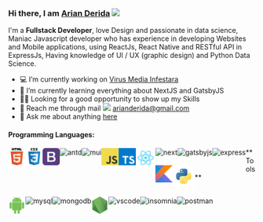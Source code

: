 ### Hi there, I am [Arian Derida](https://derida23.github.io/me) <a href="https://derida23.github.io/me"><img src="https://media.giphy.com/media/hvRJCLFzcasrR4ia7z/giphy.gif" width="25px"></a>

I'm a <b>Fullstack Developer</b>, love Design and passionate in data science, Maniac Javascript developer who has experience in developing Websites and Mobile applications, using ReactJs, React Native and RESTful API in ExpressJs, Having knowledge of UI / UX (graphic design) and Python Data Science. 

- :computer: I’m currently working on [Virus Media Infestara](https://virus.co.id/)
- :open_book: I’m currently learning everything about NextJS and GatsbyJS
- :ok_man: Looking for a good opportunity to show up my Skills
- :e-mail: Reach me through mail <a href="https://gmail.com/"> <img src="https://camo.githubusercontent.com/9f8403b6cb58d427fe1fcaafdf1cf00299d0bf2ef53b14a5e32e66ccf657876d/68747470733a2f2f63646e2e737667706f726e2e636f6d2f6c6f676f732f676f6f676c652d676d61696c2e737667" width="17px"></a> arianderida@gmail.com
- :speech_balloon: Ask me about anything [here](https://github.com/Derida23/derida23/issues)

#### Programming Languages:
<a href="https://id.wikipedia.org/wiki/HTML">
  <img align="left" src="https://raw.githubusercontent.com/github/explore/80688e429a7d4ef2fca1e82350fe8e3517d3494d/topics/html/html.png" height="35px" alt="html">
</a>
<a href="https://id.wikipedia.org/wiki/CSS">
  <img align="left" src="https://raw.githubusercontent.com/github/explore/80688e429a7d4ef2fca1e82350fe8e3517d3494d/topics/css/css.png" height="35px" alt="css">
</a>
<a href="https://getbootstrap.com/">
  <img align="left" src="https://raw.githubusercontent.com/github/explore/80688e429a7d4ef2fca1e82350fe8e3517d3494d/topics/bootstrap/bootstrap.png" height="35px" alt="bs">
</a>
<a href="https://ant.design/"> 
  <img align="left" src="https://camo.githubusercontent.com/363242675617648bfbedd1610f89ac28df0f9e1bac8749d83109fafdf8524fff/68747470733a2f2f67772e616c697061796f626a656374732e636f6d2f7a6f732f726d73706f7274616c2f4b4470677667754d704766716148506a6963524b2e737667" height="35px" alt="antd"> 
</a>
<a href="https://material-ui.com/"> 
  <img align="left" src="https://camo.githubusercontent.com/58423e406b227112756822122631d9eca5ab83334a6f0d8f2a6305b086815747/68747470733a2f2f6d6174657269616c2d75692e636f6d2f7374617469632f6c6f676f2e737667" height="43px" alt="mui"> 
</a>
<a href="https://www.javascript.com/"> 
  <img align="left" src="https://raw.githubusercontent.com/github/explore/80688e429a7d4ef2fca1e82350fe8e3517d3494d/topics/javascript/javascript.png" height="35px" alt="js"> 
</a>
<a href="https://www.typescriptlang.org/"> 
  <img align="left" src="https://raw.githubusercontent.com/github/explore/80688e429a7d4ef2fca1e82350fe8e3517d3494d/topics/typescript/typescript.png" height="35px" alt="tsx"> 
</a>
<a href="https://reactjs.org/"> 
  <img align="left" src="https://raw.githubusercontent.com/github/explore/80688e429a7d4ef2fca1e82350fe8e3517d3494d/topics/react/react.png" height="40px" alt="react"> 
</a>
<a href="https://nextjs.org/"> 
  <img align="left" src="https://camo.githubusercontent.com/92ec9eb7eeab7db4f5919e3205918918c42e6772562afb4112a2909c1aaaa875/68747470733a2f2f6173736574732e76657263656c2e636f6d2f696d6167652f75706c6f61642f76313630373535343338352f7265706f7369746f726965732f6e6578742d6a732f6e6578742d6c6f676f2e706e67" height="35px" alt="next"> 
</a>
<a href="https://www.gatsbyjs.com/"> 
  <img align="left" src="https://camo.githubusercontent.com/b0972dd62bbf6ee0e28ed0ebceb48427a481568caeeb639066b23c754f0c60e5/68747470733a2f2f7777772e6761747362796a732e636f6d2f4761747362792d4d6f6e6f6772616d2e737667" height="35px" alt="gatsbyjs"> 
</a>
<a href="https://expressjs.com/"> 
  <img align="left" src="https://user-images.githubusercontent.com/11978772/40430986-a0eb7b92-5e63-11e8-80eb-43fe07f664a6.png" height="35px" alt="express"> 
</a>
<a href="https://kotlinlang.org/"> 
  <img align="left" src="https://raw.githubusercontent.com/github/explore/80688e429a7d4ef2fca1e82350fe8e3517d3494d/topics/kotlin/kotlin.png" height="35px" alt="kotlin"> 
</a>
<a href="https://www.python.org/"> 
  <img align="left" src="https://raw.githubusercontent.com/github/explore/80688e429a7d4ef2fca1e82350fe8e3517d3494d/topics/python/python.png" height="45px" alt="python"> 
</a>
**Tools**

 <code> <img align="left" src="https://raw.githubusercontent.com/github/explore/80688e429a7d4ef2fca1e82350fe8e3517d3494d/topics/android/android.png" height="35px" alt="android"></code> 
<a href="https://www.mysql.com/"> 
  <img align="left" src="https://image.flaticon.com/icons/png/512/528/528260.png" height="35px" alt="mysql"> 
</a>
<a href="http://www.mongodb.com/"> 
  <img align="left" src="https://raw.githubusercontent.com/mongodb-js/leaf/master/dist/mongodb-leaf_128x128.png" height="40px" alt="mongodb"> 
</a>
<a href="https://nodejs.org/en/"> 
  <img align="left" src="https://raw.githubusercontent.com/github/explore/80688e429a7d4ef2fca1e82350fe8e3517d3494d/topics/nodejs/nodejs.png" height="35px" alt="node"> 
</a>
<a href="https://code.visualstudio.com/"> 
  <img align="left" src="https://user-images.githubusercontent.com/674621/71187801-14e60a80-2280-11ea-94c9-e56576f76baf.png" height="35px" alt="vscode"> 
</a>
<a href="https://insomnia.rest/"> 
  <img align="left" src="https://camo.githubusercontent.com/bb7b7ce32f44f7922f9c00711a82241e4afb9852b312f354e4bb2de8f522c57e/68747470733a2f2f63646e2e737667706f726e2e636f6d2f6c6f676f732f696e736f6d6e69612e737667" height="35px" alt="insomnia"> 
</a>
<a href="https://www.postman.com/"> 
  <img align="left" src="https://avatars.githubusercontent.com/u/10251060?s=200&v=4" height="35px" alt="postman"> 
</a>
